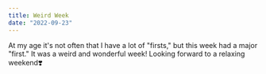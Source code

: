 ```yaml
---
title: Weird Week
date: "2022-09-23"
---
```


At my age it's not often that I have a lot of "firsts," but this week had a major "first." It was a weird and wonderful week! Looking forward to a relaxing weekend❣️
